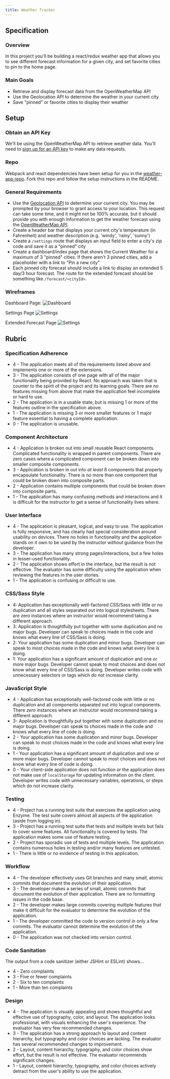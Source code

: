 ```yaml
---
title: Weather Tracker
---
```



## Specification

### Overview

In this project you'll be building a react/redux weather app that allows you to see different forecast information for a given city, and set favorite cities to pin to the home page.

### Main Goals

  - Retrieve and display forecast data from the OpenWeatherMap API 
  - Use the Geolocation API to determine the weather in your current city 
  - Save "pinned" or favorite cities to display their weather 


## Setup

### Obtain an API Key

We'll be using the OpenWeatherMap API to retrieve weather data. You'll need to [sign up for an API key](http://openweathermap.org/appid) to make any data requests.

### Repo
Webpack and react dependencies have been setup for you in the [weather-app repo](https://github.com/turingschool-examples/weather-forecast). Fork this repo and follow the setup instructions in the README.

### General Requirements

  - Use the [Geolocation API](https://developer.mozilla.org/en-US/docs/Web/API/Geolocation/Using_geolocation) to determine your current city. You may be prompted by your browser to grant access to your location. This request can take some time, and it might not be 100% accurate, but it should provide you with enough information to get the weather forecast using the [OpenWeatherMap API](https://openweathermap.org/api).
  - Create a header bar that displays your current city's temperature (in Fahrenheit) and weather description (e.g. 'windy', 'rainy', 'sunny')
  - Create a `/settings` route that displays an input field to enter a city's zip code and save it as a "pinned" city
  - Create a dashboard/index page that shows the Current Weather for a maximum of 3 "pinned" cities. If there aren't 3 pinned cities, add a placeholder with a link to "Pin a new city"
  - Each pinned city forecast should include a link to display an extended 5 day/3 hour forecast. The route for the extended forecast should be something like `/forecast/<cityId>`.

### Wireframes
Dashboard Page:
![Dashboard](../assets/images/projects/weather-forecast/dashboard.png)

Settings Page
![Settings](../assets/images/projects/weather-forecast/settings.png)

Extended Forecast Page
![Settings](../assets/images/projects/weather-forecast/extended-forecast.png)

## Rubric

### Specification Adherence

* 4 - The application meets all of the requirements listed above and implements one or more of the extensions.
* 3 - The application consists of one page with all of the major functionality being provided by React. No approach was taken that is counter to the spirit of the project and its learning goals. There are no features missing from above that make the application feel incomplete or hard to use.
* 2 - The application is in a usable state, but is missing 1 or more of the features outline in the specification above.
* 1 - The application is missing 3 or more smaller features or 1 major feature essential to having a complete application.
* 0 - The application is unusable.

### Component Architecture

* 4 - Application is broken out into small reusable React components. Complicated functionality is wrapped in parent components. There are zero cases where a complicated component can be broken down into smaller composite components.
* 3 - Application is broken in out into _at least_ 8 components that properly encapsulate functionality. There is no more than one component that could be broken down into composite parts.
* 2 - Application contains multiple components that could be broken down into composite parts.
* 1 - The application has many confusing methods and interactions and it is difficult for the instructor to get a sense of functionality lives where.

### User Interface

* 4 - The application is pleasant, logical, and easy to use. The application is fully responsive, and has clearly had special consideration around usability on devices. There no holes in functionality and the application stands on it own to be used by the instructor _without_ guidance from the developer.
* 3 - The application has many strong pages/interactions, but a few holes in lesser-used functionality.
* 2 - The application shows effort in the interface, but the result is not effective. The evaluator has some difficulty using the application when reviewing the features in the user stories.
* 1 - The application is confusing or difficult to use.

### CSS/Sass Style

- 4: Application has exceptionally well-factored CSS/Sass with little or no duplication and all styles separated out into logical stylesheets. There are zero instances where an instructor would recommend taking a different approach.
- 3:  Application is thoughtfully put together with some duplication and no major bugs. Developer can speak to choices made in the code and knows what every line of CSS/Sass is doing.
- 2:  Your application has some duplication and minor bugs. Developer can speak to most choices made in the code and knows what every line is doing.
- 1:  Your application has a significant amount of duplication and one or more major bugs. Developer cannot speak to most choices and does not know what every line of CSS/Sass is doing. Developer writes code with unnecessary selectors or tags which do not increase clarity.

### JavaScript Style

* 4 - Application has exceptionally well-factored code with little or no duplication and all components separated out into logical components. There _zero_ instances where an instructor would recommend taking a different approach.
* 3- Application is thoughtfully put together with some duplication and no major bugs. Developer can speak to choices made in the code and knows what every line of code is doing.
* 2 - Your application has some duplication and minor bugs. Developer can speak to most choices made in the code and knows what every line is doing.
* 1 - Your application has a significant amount of duplication and one or more major bugs. Developer cannot speak to most choices and does not know what every line of code is doing.
* 0 - Your client-side application does not function or the application does not make use of `localStorage` for updating information on the client. Developer writes code with unnecessary variables, operations, or steps which do not increase clarity.

### Testing

* 4 - Project has a running test suite that exercises the application using Enzyme. The test suite covers almost all aspects of the application (aside from logging in).
* 3 - Project has a running test suite that tests and multiple levels but fails to cover some features. All functionality is covered by tests. The application makes some use of feature testing.
* 2 - Project has sporadic use of tests and multiple levels. The application contains numerous holes in testing and/or many features are untested.
* 1 - There is little or no evidence of testing in this application.

### Workflow

* 4 - The developer effectively uses Git branches and many small, atomic commits that document the evolution of their application.
* 3 - The developer makes a series of small, atomic commits that document the evolution of their application. There are no formatting issues in the code base.
* 2 - The developer makes large commits covering multiple features that make it difficult for the evaluator to determine the evolution of the application.
* 1 - The developer committed the code to version control in only a few commits. The evaluator cannot determine the evolution of the application.
* 0 - The application was not checked into version control.

### Code Sanitation

The output from a code sanitizer (either JSHint or ESLint) shows…

* 4 - Zero complaints
* 3 - Five or fewer complaints
* 2 - Six to ten complaints
* 1 - More than ten complaints

### Design

* 4 - The application is visually appealing and shows thoughtful and effective use of typography, color, and layout. The application looks professional, with visuals enhancing the user's experience. The evaluator has very few recommended changes.
* 3 - The application has a strong approach to layout and content hierarchy, but typography and color choices are lacking. The evaluator has several recommended changes to improvement.
* 2 - Layout, content hierarchy, typography, and color choices show effort, but the result is not effective. The evaluator recommends significant changes.
* 1 - Layout, content hierarchy, typography, and color choices actively detract from the user's ability to use the application.
